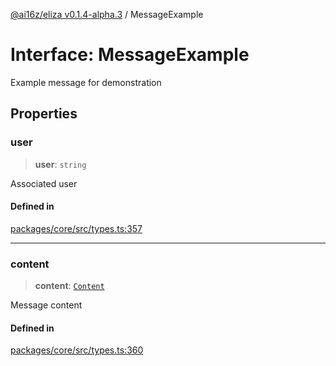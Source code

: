 [@ai16z/eliza v0.1.4-alpha.3](../index.md) / MessageExample

# Interface: MessageExample

Example message for demonstration

## Properties

### user

> **user**: `string`

Associated user

#### Defined in

[packages/core/src/types.ts:357](https://github.com/ceasar28/modeMind/blob/main/modeMIND_Agent/packages/core/src/types.ts#L357)

***

### content

> **content**: [`Content`](Content.md)

Message content

#### Defined in

[packages/core/src/types.ts:360](https://github.com/ceasar28/modeMind/blob/main/modeMIND_Agent/packages/core/src/types.ts#L360)

